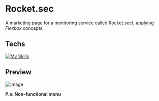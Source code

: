 # Rocket.sec

A marketing page for a monitoring service called Rocket.sect, applying *Flexbox* concepts.

## Techs

[![My Skills](https://skillicons.dev/icons?i=html,css)](https://skillicons.dev)

## Preview
  ![image](https://user-images.githubusercontent.com/86017907/179056526-5c2d28e8-8d20-4bae-964f-e1f6d9c5b9c7.png)

**P.s: Non-functional menu**
